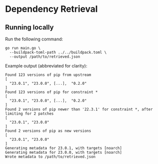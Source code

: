 <!--
Copyright (c) 2013-Present CloudFoundry.org Foundation, Inc. All Rights Reserved.

SPDX-License-Identifier: Apache-2.0
-->
# Dependency Retrieval

## Running locally

Run the following command:

```
go run main.go \
  --buildpack-toml-path ../../buildpack.toml \
  --output /path/to/retrieved.json
```

Example output (abbreviated for clarity):

```
Found 123 versions of pip from upstream
[
  "23.0.1", "23.0.0", [...],  "0.2.0"
]
Found 123 versions of pip for constraint *
[
  "23.0.1", "23.0.0", [...],  "0.2.0"
]
Found 2 versions of pip newer than '22.3.1' for constraint *, after limiting for 2 patches
[
  "23.0.1", "23.0.0"
]
Found 2 versions of pip as new versions
[
  "23.0.1", "23.0.0"
]
Generating metadata for 23.0.1, with targets [noarch]
Generating metadata for 23.0.0, with targets [noarch]
Wrote metadata to /path/to/retrieved.json

```
